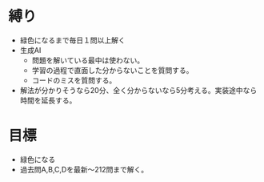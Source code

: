 # 縛り
- 緑色になるまで毎日１問以上解く
- 生成AI
  - 問題を解いている最中は使わない。
  - 学習の過程で直面した分からないことを質問する。
  - コードのミスを質問する。
- 解法が分かりそうなら20分、全く分からないなら5分考える。実装途中なら時間を延長する。

# 目標
- 緑色になる
- 過去問A,B,C,Dを最新〜212問まで解く。
